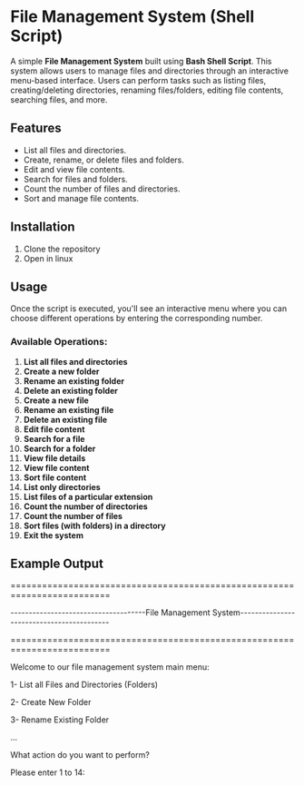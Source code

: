 # File Management System (Shell Script)

A simple **File Management System** built using **Bash Shell Script**. This system allows users to manage files and directories through an interactive menu-based interface. Users can perform tasks such as listing files, creating/deleting directories, renaming files/folders, editing file contents, searching files, and more.

## Features

- List all files and directories.
- Create, rename, or delete files and folders.
- Edit and view file contents.
- Search for files and folders.
- Count the number of files and directories.
- Sort and manage file contents.

## Installation

1. Clone the repository
2. Open in linux 



## Usage

Once the script is executed, you'll see an interactive menu where you can choose different operations by entering the corresponding number.

### Available Operations:

1. **List all files and directories**
2. **Create a new folder**
3. **Rename an existing folder**
4. **Delete an existing folder**
5. **Create a new file**
6. **Rename an existing file**
7. **Delete an existing file**
8. **Edit file content**
9. **Search for a file**
10. **Search for a folder**
11. **View file details**
12. **View file content**
13. **Sort file content**
14. **List only directories**
15. **List files of a particular extension**
16. **Count the number of directories**
17. **Count the number of files**
18. **Sort files (with folders) in a directory**
19. **Exit the system**





## Example Output
=========================================================================

-------------------------------------File Management System------------------------------------------

=========================================================================

Welcome to our file management system main menu:

1- List all Files and Directories (Folders)

2- Create New Folder

3- Rename Existing Folder

...

What action do you want to perform?

Please enter 1 to 14: 
